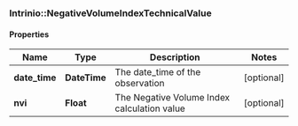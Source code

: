### Intrinio::NegativeVolumeIndexTechnicalValue

#### Properties
Name | Type | Description | Notes
------------ | ------------- | ------------- | -------------
**date_time** | **DateTime** | The date_time of the observation | [optional] 
**nvi** | **Float** | The Negative Volume Index calculation value | [optional] 


